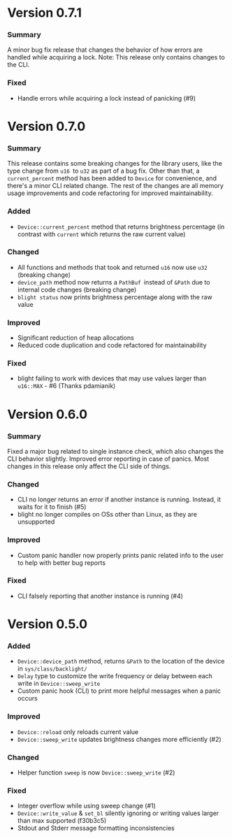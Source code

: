 # Version 0.7.1

### Summary
A minor bug fix release that changes the behavior of how errors are handled while acquiring a lock.
Note: This release only contains changes to the CLI.

### Fixed
- Handle errors while acquiring a lock instead of panicking (#9)

# Version 0.7.0

### Summary
This release contains some breaking changes for the library users, like the type change from `u16 `to `u32` as part of a bug fix. Other than that, a `current_percent` method has been added to `Device` for convenience, and there's a minor CLI related change. The rest of the changes are all memory usage improvements and code refactoring for improved maintainability.

### Added
- `Device::current_percent` method that returns brightness percentage (in contrast with `current` which returns the raw current value)

### Changed
- All functions and methods that took and returned `u16` now use `u32` (breaking change)
- `device_path` method now returns a `PathBuf `instead of `&Path` due to internal code changes (breaking change)
- `blight status` now prints brightness percentage along with the raw value

### Improved
- Significant reduction of heap allocations
- Reduced code duplication and code refactored for maintainability

### Fixed
- blight failing to work with devices that may use values larger than `u16::MAX` - #6 (Thanks pdamianik)

# Version 0.6.0

### Summary
Fixed a major bug related to single instance check, which also changes the CLI behavior slightly. Improved error reporting in case of panics. Most changes in this release only affect the CLI side of things.

### Changed
- CLI no longer returns an error if another instance is running. Instead, it waits for it to finish (#5)
- blight no longer compiles on OSs other than Linux, as they are unsupported

### Improved
- Custom panic handler now properly prints panic related info to the user to help with better bug reports

### Fixed
- CLI falsely reporting that another instance is running (#4)

# Version 0.5.0

### Added
- `Device::device_path` method, returns `&Path` to the location of the device in `sys/class/backlight/`
- `Delay` type to customize the write frequency or delay between each write in `Device::sweep_write`
- Custom panic hook (CLI) to print more helpful messages when a panic occurs

### Improved
- `Device::reload` only reloads current value
- `Device::sweep_write` updates brightness changes more efficiently (#2)

### Changed
- Helper function `sweep` is now `Device::sweep_write` (#2)

### Fixed
- Integer overflow while using sweep change (#1)
- `Device::write_value` & `set_bl` silently ignoring or writing values larger than max supported (f30b3c5)
- Stdout and Stderr message formatting inconsistencies

